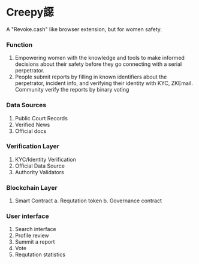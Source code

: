 # Creepy䜑
A "Revoke.cash" like browser extension, but for women safety.

### Function
1. Empowering women with the knowledge and tools to make informed decisions about their safety before they go connecting with a serial perpetrator.
2. People submit reports by filling in known identifiers about the perpetrator, incident info, and verifying their identity with KYC, ZKEmail.
Community verify the reports by binary voting

### Data Sources
1. Public Court Records
2. Verified News
3. Official docs

### Verification Layer
1. KYC/Identity Verification
2. Official Data Source
3. Authority Validators

### Blockchain Layer
1. Smart Contract
   a. Requtation token
   b. Governance contract

### User interface
1. Search interface
2. Profile review
3. Summit a report
4. Vote
5. Requtation statistics
